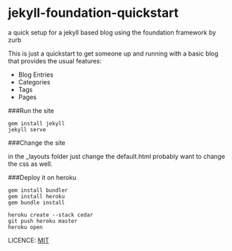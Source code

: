 jekyll-foundation-quickstart
============================

a quick setup for a jekyll based blog using the foundation framework by zurb

This is just a quickstart to get someone up and running with a basic blog that provides the usual features:

- Blog Entries
- Categories
- Tags
- Pages

###Run the site
```
gem install jekyll
jekyll serve
```
###Change the site

in the _layouts folder just change the default.html
probably want to change the css as well.

###Deploy it on heroku

```
gem install bundler
gem install heroku
gem bundle install

heroku create --stack cedar
git push heroku master
heroku open

```

LICENCE: [MIT](LICENSE)


